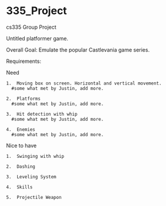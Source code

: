 # 335_Project
cs335 Group Project

Untitled platformer game. 

Overall Goal: Emulate the popular Castlevania game series.

Requirements:
  
  Need
  
    1.  Moving box on screen. Horizontal and vertical movement.
      #some what met by Justin, add more.  
      
    2.  Platforms
      #some what met by Justin, add more.
  
    3.  Hit detection with whip
      #some what met by Justin, add more.
  
    4.  Enemies
      #some what met by Justin, add more.
      
  Nice to have 
  
    1.  Swinging with whip
  
    2.  Dashing
  
    3.  Leveling System
  
    4.  Skills
  
    5.  Projectile Weapon
